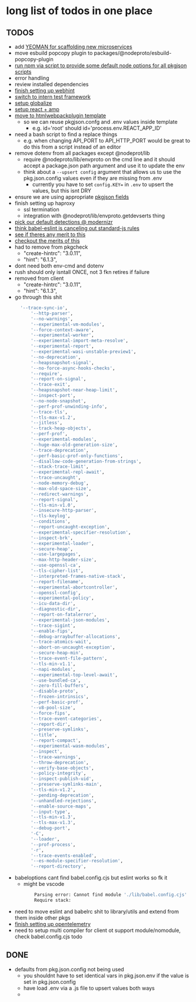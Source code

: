 # long list of todos in one place
## TODOS
  - add [YEOMAN for scaffolding new microservices](https://yeoman.io/)
  - move esbuild popcopy plugin to packages/@nodeproto/esbuild-popcopy-plugin
  - [run npm via script to provide some default node options for all pkgjson scripts](https://nodejs.org/api/cli.html)
  - error handling
  - review installed dependencies
  - [finish setting up webhint](https://github.com/webhintio/hint/blob/main/packages/hint/docs/user-guide/hints/index.md)
  - [switch to intern test framework](https://github.com/theintern/intern)
  - [setup globalize](https://github.com/globalizejs/globalize/tree/master/examples/node-npm)
  - [setup react + amp](https://medium.com/@rtymchyk/react-amp-modern-approach-e45de3fe84c7)
  - [move to htmlwebpackplugin template](https://github.com/jantimon/html-webpack-plugin#writing-your-own-templates)
    - so we can reuse pkgjson.confg and .env values inside template
      - e.g. id='root' should id='process.env.REACT_APP_ID'
  - need a bash script to find a replace things
    - e.g. when changing API_PORT to API_HTTP_PORT would be great to do this from a script instead of an editor
  - remove dotenv from all packages except @nodeprot/lib
    - require @nodeproto/lib/envproto on the cmd line and it should accept a package.json path argument and use it to update the env
    - think about a `--upsert config` argument that allows us to use the pkg.json.config values even if they are missing from .env
      - currently you have to set `config.KEY=` in `.env` to upsert the values, but this isnt DRY
  - ensure we are using appropriate [pkgjson fields](https://docs.npmjs.com/cli/v7/configuring-npm/package-json)
  - finish setting up haproxy
    - ssl termination
    - integration with @nodeprot/lib/envproto.getdevserts thing
  - [pick our default detections @ modernizr](https://modernizr.com/download?setclasses)
  - [think babel-eslint is canceling out standard-js rules](https://github.com/babel/eslint-plugin-babel)
  - [see if theres any merit to this](https://www.npmjs.com/package/accessibility-checker)
  - [checkout the merits of this](https://github.com/Siteimprove/alfa)
  - had to remove from pkgcheck
    - "create-hintrc": "3.0.11",
    - "hint": "6.1.3",
  - dont need both env-cmd and dotenv
  - rush should only isntall ONCE, not 3 fkn retires if failure
  - removed from client
    - "create-hintrc": "3.0.11",
    - "hint": "6.1.3",
  - go through this shit
      ```sh
        '--trace-sync-io',
            '--http-parser',
            '--no-warnings',
            '--experimental-vm-modules',
            '--force-context-aware',
            '--experimental-worker',
            '--experimental-import-meta-resolve',
            '--experimental-report',
            '--experimental-wasi-unstable-preview1',
            '--no-deprecation',
            '--heapsnapshot-signal',
            '--no-force-async-hooks-checks',
            '--require',
            '--report-on-signal',
            '--trace-exit',
            '--heapsnapshot-near-heap-limit',
            '--inspect-port',
            '--no-node-snapshot',
            '--perf-prof-unwinding-info',
            '--trace-tls',
            '--tls-max-v1.2',
            '--jitless',
            '--track-heap-objects',
            '--perf-prof',
            '--experimental-modules',
            '--huge-max-old-generation-size',
            '--trace-deprecation',
            '--perf-basic-prof-only-functions',
            '--disallow-code-generation-from-strings',
            '--stack-trace-limit',
            '--experimental-repl-await',
            '--trace-uncaught',
            '--node-memory-debug',
            '--max-old-space-size',
            '--redirect-warnings',
            '--report-signal',
            '--tls-min-v1.0',
            '--insecure-http-parser',
            '--tls-keylog',
            '--conditions',
            '--report-uncaught-exception',
            '--experimental-specifier-resolution',
            '--inspect-brk',
            '--experimental-loader',
            '--secure-heap',
            '--use-largepages',
            '--max-http-header-size',
            '--use-openssl-ca',
            '--tls-cipher-list',
            '--interpreted-frames-native-stack',
            '--report-filename',
            '--experimental-abortcontroller',
            '--openssl-config',
            '--experimental-policy',
            '--icu-data-dir',
            '--diagnostic-dir',
            '--report-on-fatalerror',
            '--experimental-json-modules',
            '--trace-sigint',
            '--enable-fips',
            '--debug-arraybuffer-allocations',
            '--trace-atomics-wait',
            '--abort-on-uncaught-exception',
            '--secure-heap-min',
            '--trace-event-file-pattern',
            '--tls-min-v1.1',
            '--napi-modules',
            '--experimental-top-level-await',
            '--use-bundled-ca',
            '--zero-fill-buffers',
            '--disable-proto',
            '--frozen-intrinsics',
            '--perf-basic-prof',
            '--v8-pool-size',
            '--force-fips',
            '--trace-event-categories',
            '--report-dir',
            '--preserve-symlinks',
            '--title',
            '--report-compact',
            '--experimental-wasm-modules',
            '--inspect',
            '--trace-warnings',
            '--throw-deprecation',
            '--verify-base-objects',
            '--policy-integrity',
            '--inspect-publish-uid',
            '--preserve-symlinks-main',
            '--tls-min-v1.2',
            '--pending-deprecation',
            '--unhandled-rejections',
            '--enable-source-maps',
            '--input-type',
            '--tls-min-v1.3',
            '--tls-max-v1.3',
            '--debug-port',
            '-C',
            '--loader',
            '--prof-process',
            '-r',
            '--trace-events-enabled',
            '--es-module-specifier-resolution',
            '--report-directory',

      ```
  - babeloptions cant find babel.config.cjs but eslint works so fk it
    - might be vscode
      ```sh
          Parsing error: Cannot find module './lib/babel.config.cjs'
          Require stack:
      ```
  - need to move eslint and babelrc shit to library/utils and extend from them inside other pkgs
  - [finish setting up opentelemetry](https://github.com/open-telemetry/opentelemetry-js-api)
  - need to setup multi compiler for client ot support module/nomodule, check babel.config.cjs todo

## DONE
  - defaults from pkg.json.config not being used
    - you shouldnt have to set identical vars in pkg.json.env if the value is set in pkg.json.config
    - have load .env via a .js file to upsert values both ways
    -
